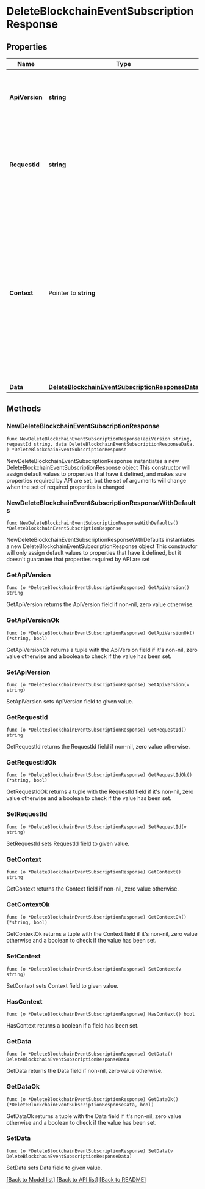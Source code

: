 # DeleteBlockchainEventSubscriptionResponse

## Properties

Name | Type | Description | Notes
------------ | ------------- | ------------- | -------------
**ApiVersion** | **string** | Specifies the version of the API that incorporates this endpoint. | 
**RequestId** | **string** | Defines the ID of the request. The &#x60;requestId&#x60; is generated by Crypto APIs and it&#39;s unique for every request. | 
**Context** | Pointer to **string** | In batch situations the user can use the context to correlate responses with requests. This property is present regardless of whether the response was successful or returned as an error. &#x60;context&#x60; is specified by the user. | [optional] 
**Data** | [**DeleteBlockchainEventSubscriptionResponseData**](DeleteBlockchainEventSubscriptionResponseData.md) |  | 

## Methods

### NewDeleteBlockchainEventSubscriptionResponse

`func NewDeleteBlockchainEventSubscriptionResponse(apiVersion string, requestId string, data DeleteBlockchainEventSubscriptionResponseData, ) *DeleteBlockchainEventSubscriptionResponse`

NewDeleteBlockchainEventSubscriptionResponse instantiates a new DeleteBlockchainEventSubscriptionResponse object
This constructor will assign default values to properties that have it defined,
and makes sure properties required by API are set, but the set of arguments
will change when the set of required properties is changed

### NewDeleteBlockchainEventSubscriptionResponseWithDefaults

`func NewDeleteBlockchainEventSubscriptionResponseWithDefaults() *DeleteBlockchainEventSubscriptionResponse`

NewDeleteBlockchainEventSubscriptionResponseWithDefaults instantiates a new DeleteBlockchainEventSubscriptionResponse object
This constructor will only assign default values to properties that have it defined,
but it doesn't guarantee that properties required by API are set

### GetApiVersion

`func (o *DeleteBlockchainEventSubscriptionResponse) GetApiVersion() string`

GetApiVersion returns the ApiVersion field if non-nil, zero value otherwise.

### GetApiVersionOk

`func (o *DeleteBlockchainEventSubscriptionResponse) GetApiVersionOk() (*string, bool)`

GetApiVersionOk returns a tuple with the ApiVersion field if it's non-nil, zero value otherwise
and a boolean to check if the value has been set.

### SetApiVersion

`func (o *DeleteBlockchainEventSubscriptionResponse) SetApiVersion(v string)`

SetApiVersion sets ApiVersion field to given value.


### GetRequestId

`func (o *DeleteBlockchainEventSubscriptionResponse) GetRequestId() string`

GetRequestId returns the RequestId field if non-nil, zero value otherwise.

### GetRequestIdOk

`func (o *DeleteBlockchainEventSubscriptionResponse) GetRequestIdOk() (*string, bool)`

GetRequestIdOk returns a tuple with the RequestId field if it's non-nil, zero value otherwise
and a boolean to check if the value has been set.

### SetRequestId

`func (o *DeleteBlockchainEventSubscriptionResponse) SetRequestId(v string)`

SetRequestId sets RequestId field to given value.


### GetContext

`func (o *DeleteBlockchainEventSubscriptionResponse) GetContext() string`

GetContext returns the Context field if non-nil, zero value otherwise.

### GetContextOk

`func (o *DeleteBlockchainEventSubscriptionResponse) GetContextOk() (*string, bool)`

GetContextOk returns a tuple with the Context field if it's non-nil, zero value otherwise
and a boolean to check if the value has been set.

### SetContext

`func (o *DeleteBlockchainEventSubscriptionResponse) SetContext(v string)`

SetContext sets Context field to given value.

### HasContext

`func (o *DeleteBlockchainEventSubscriptionResponse) HasContext() bool`

HasContext returns a boolean if a field has been set.

### GetData

`func (o *DeleteBlockchainEventSubscriptionResponse) GetData() DeleteBlockchainEventSubscriptionResponseData`

GetData returns the Data field if non-nil, zero value otherwise.

### GetDataOk

`func (o *DeleteBlockchainEventSubscriptionResponse) GetDataOk() (*DeleteBlockchainEventSubscriptionResponseData, bool)`

GetDataOk returns a tuple with the Data field if it's non-nil, zero value otherwise
and a boolean to check if the value has been set.

### SetData

`func (o *DeleteBlockchainEventSubscriptionResponse) SetData(v DeleteBlockchainEventSubscriptionResponseData)`

SetData sets Data field to given value.



[[Back to Model list]](../README.md#documentation-for-models) [[Back to API list]](../README.md#documentation-for-api-endpoints) [[Back to README]](../README.md)


